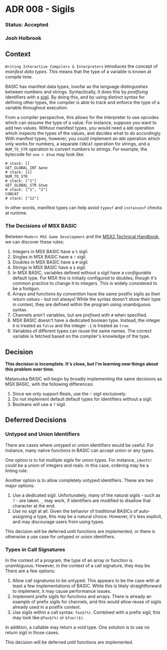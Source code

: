 # ADR 008 - Sigils
### Status: Accepted
### Josh Holbrook

## Context

`Writing Interactive Compilers & Interpreters` introduces the concept of
*manifest data types*. This means that the type of a variable is known at
compile time.

BASIC has manifest data types, insofar as the language distinguishes between
numbers and strings. Syntactically, it does this by *postfixing* identifiers
with a [sigil](https://www.perl.com/article/on-sigils/). By doing this, and
by using distinct syntax for defining other types, the compiler is able to
track and enforce the type of a variable throughout execution.

From a compiler perspective, this allows for the interpreter to use opcodes
which can *assume* the type of a value. For instance, suppose you want to add
two values. Without manifest types, you would need a `ADD` operation which
inspects the types of the values, and decides what to do accordingly. With
manifest types, however, you could implement an `ADD` operation which only
works for numbers, a separate `CONCAT` operation for strings, and a
`NUM_TO_STR` operation to convert numbers to strings. For example, the bytecode
for `one + $two` may look like:

```
# stack: []
GET_GLOBAL_INT &one
# stack: [1]
NUM_TO_STR
# stack: ["1"]
GET_GLOBAL_STR &two
# stack: ["1", "2"]
CONCAT
# stack: ["12"]
```

In other words, manifest types can help avoid `typeof` and `instanceof` checks
at runtime.

### The Decisions of MSX BASIC

Between `Modern MSX Game Development` and the
[MSX2 Technical Handbook](https://konamiman.github.io/MSX2-Technical-Handbook/md/Chapter2.html), we can discover these rules:

1. Integers in MSX BASIC have a `%` sigil.
2. Singles in MSX BASIC have a `!` sigil.
3. Doubles in MSX BASIC have a `#` sigil.
4. Strings in MSX BASIC have a `$` sigil.
5. In MSX BASIC, variables defined without a sigil have a *configurable*
   default type. For MSX this is initially configured to doubles, though it's
   common practice to change it to integers. This is widely considered to
   be a footgun.
6. Arrays and functions *by convention* have the same postfix sigils as their
   *return values* - but not always! While the syntax doesn't show their type
   in context, they are defined within the program using unambiguous syntax.
7. Channels aren't variables, but are *prefixed* with `#` when specified.
8. MSX BASIC doesn't have a dedicated boolean type. Instead, the integer `0`
   is treated as `false` and the integer `-1` is treated as `true`.
9. Variables of different types can reuse the same names. The correct variable
   is fetched based on the compiler's knowledge of the type.

## Decision

**This decision is incomplete. It's close, but I'm learning new things about
this problem over time.**

Matanuska BASIC will begin by broadly implementing the same decisions as
MSX BASIC, with the following differences:

1. Since we only support Reals, use the `!` sigil exclusively.
2. Do not implement default default types for identifiers without a sigil.
3. Booleans will use a `?` sigil.

## Deferred Decisions

### Untyped and Union Identifiers

There are cases where untyped or union identifiers would be useful. For
instance, many native functions in BASIC can accept union or any types.

One option is to list multiple sigils for union types. For instance, `ident%!`
could be a union of integers and reals. In this case, ordering may be a
linting rule.

Another option is to allow completely untyped identifiers. These are two major
options:

1. Use a dedicated sigil. Unfortunately, many of the natural sigils - such as
   `?` - are taken. `_` may work, if identifiers are modified to disallow that
   character at the end.
2. Use no sigil at all. Given the behavior of traditional BASICs of
   auto-assigning a type, this may be a natural choice. However, it's less
   explicit, and may discourage users from using types.

This decision will be deferred until functions are implemented, or there is
otherwise a use case for untyped or union identifiers.

### Types in Call Signatures

In the context of a program, the type of an array or function is unambiguous.
However, in the context of a call signature, they may be. There are a few
options:

1. Allow call signatures to be untyped. This appears to be the case with at
   least a few implementations of BASIC. While this is likely straightforward
   to implement, it may cause performance issues.
2. Implement prefix sigils for functions and arrays. There is already an
   example of prefix sigils for channels, and this would allow reuse of sigils
   already used in a postfix context.
3. Use sigils within a call syntax: `foo$(%)`. Combined with a prefix sigil,
   this may look like `@foo$(%)` or `&foo!($)`.

In addition, a callable may return a void type. One solution is to use no
return sigil in those cases.

This decision will be deferred until functions are implemented.
